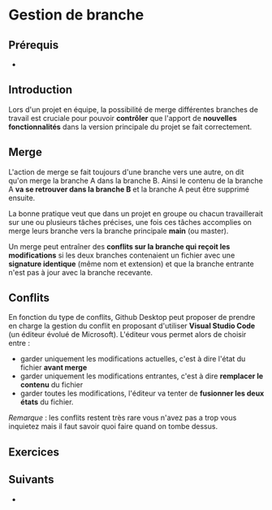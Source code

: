 # Gestion de branche

## Prérequis

+ []()

## Introduction

Lors d'un projet en équipe, la possibilité de merge différentes branches de travail est cruciale pour pouvoir **contrôler** que l'apport de **nouvelles fonctionnalités** dans la version principale du projet se fait correctement.

## Merge

L'action de merge se fait toujours d'une branche vers une autre, on dit qu'on merge la branche A dans la branche B. Ainsi le contenu de la branche A **va se retrouver dans la branche B** et la branche A peut être supprimé ensuite.

La bonne pratique veut que dans un projet en groupe ou chacun travaillerait sur une ou plusieurs tâches précises, une fois ces tâches accomplies on merge leurs branche vers la branche principale **main** (ou master).

Un merge peut entraîner des **conflits sur la branche qui reçoit les modifications** si les deux branches contenaient un fichier avec une **signature identique** (même nom et extension) et que la branche entrante n'est pas à jour avec la branche recevante.

## Conflits

En fonction du type de conflits, Github Desktop peut proposer de prendre en charge la gestion du conflit en proposant d'utiliser **Visual Studio Code** (un éditeur évolué de Microsoft). L'éditeur vous permet alors de choisir entre :

+ garder uniquement les modifications actuelles, c'est à dire l'état du fichier **avant merge**
+ garder uniquement les modifications entrantes, c'est à dire **remplacer le contenu** du fichier
+ garder toutes les modifications, l'éditeur va tenter de **fusionner les deux états** du fichier.

*Remarque* : les conflits restent très rare vous n'avez pas a trop vous inquietez mais il faut savoir quoi faire quand on tombe dessus.

## Exercices

## Suivants

+ []()
